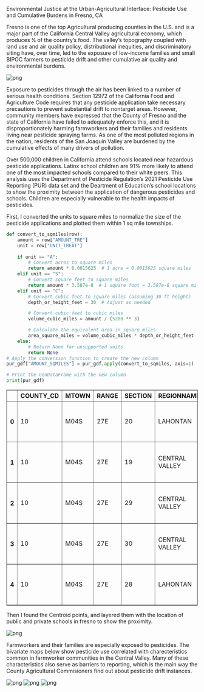 Environmental Justice at the Urban-Agricultural Interface: Pesticide Use and Cumulative Burdens in Fresno, CA

Fresno is one of the top Agricultural producing counties in the U.S. and is a major part of the California Central Valley agricultural economy, which produces ¼ of the country’s food. The valley’s topography coupled with land use and air quality policy, distributional inequities, and discriminatory siting have, over time, led to the exposure of low-income families and small BIPOC farmers to pesticide drift and other cumulative air quality and environmental burdens. 

![png](output_38_0.png)


Exposure to pesticides through the air has been linked to a number of serious health conditions. Section 12972 of the California Food and Agriculture Code requires that any pesticide application take necessary precautions to prevent substantial drift to nontarget areas. However, community members have expressed that the County of Fresno and the state of California have failed to adequately enforce this, and it is disproportionately harming farmworkers and their families and residents living near pesticide spraying farms. As one of the most polluted regions in the nation, residents of the San Joaquin Valley are burdened by the cumulative effects of many drivers of pollution. 

Over 500,000 children in California attend schools located near hazardous pesticide applications. Latinx school children are 91% more likely to attend one of the most impacted schools compared to their white peers. This analysis uses the Department of Pesticide Regulation’s 2021 Pesticide Use Reporting (PUR) data set and the Deartment of Education’s school locations to show the proximity between the application of dangerous pesticides and schools. Children are especially vulnerable to the health impacts of pesticides.  

First, I converted the units to square miles to normalize the size of the pesticide applications and plotted them within 1 sq mile townships. 

```python
def convert_to_sqmiles(row):
    amount = row["AMOUNT_TRE"]
    unit = row["UNIT_TREAT"]
    
    if unit == "A":
        # Convert acres to square miles
        return amount * 0.0015625  # 1 acre = 0.0015625 square miles
    elif unit == "S":
        # Convert square feet to square miles
        return amount * 3.587e-8  # 1 square foot = 3.587e-8 square miles
    elif unit == "C":
        # Convert cubic feet to square miles (assuming 30 ft height)
        depth_or_height_feet = 30  # Adjust as needed

        # Convert cubic feet to cubic miles
        volume_cubic_miles = amount / (5280 ** 3)

        # Calculate the equivalent area in square miles
        area_square_miles = volume_cubic_miles * depth_or_height_feet
    else:
        # Return None for unsupported units
        return None
# Apply the conversion function to create the new column
pur_gdf["AMOUNT_SQMILES"] = pur_gdf.apply(convert_to_sqmiles, axis=1)

# Print the GeoDataFrame with the new column
print(pur_gdf)
```
<table border="1" class="dataframe">
  <thead>
    <tr style="text-align: right;">
      <th></th>
      <th>COUNTY_CD</th>
      <th>MTOWN</th>
      <th>RANGE</th>
      <th>SECTION</th>
      <th>REGIONNAME</th>
      <th>BASE_LN_ME</th>
      <th>TOWNSHIP</th>
      <th>MTRS</th>
      <th>MTR</th>
      <th>CO_MTRS</th>
      <th>REGION</th>
      <th>CO_MTR</th>
      <th>County_CDn</th>
      <th>NAME</th>
      <th>NAMELSAD</th>
      <th>OID_</th>
      <th>ADJUVANT</th>
      <th>YEAR</th>
      <th>DATE</th>
      <th>COUNTY_NAM</th>
      <th>COMTRS</th>
      <th>SITE_NAME</th>
      <th>PRODUCT_NA</th>
      <th>POUNDS_PRO</th>
      <th>CHEMICAL_N</th>
      <th>POUNDS_CHE</th>
      <th>AMOUNT_TRE</th>
      <th>UNIT_TREAT</th>
      <th>AERIAL_GRO</th>
      <th>geometry</th>
      <th>AMOUNT_SQMILES</th>
    </tr>
  </thead>
  <tbody>
    <tr>
      <th>0</th>
      <td>10</td>
      <td>M04S</td>
      <td>27E</td>
      <td>20</td>
      <td>LAHONTAN</td>
      <td>M</td>
      <td>04S</td>
      <td>M04S27E20</td>
      <td>M04S27E</td>
      <td>10M04S27E20</td>
      <td>6</td>
      <td>10M04S27E</td>
      <td>10</td>
      <td>Fresno</td>
      <td>Fresno County</td>
      <td>None</td>
      <td>None</td>
      <td>NaN</td>
      <td>None</td>
      <td>None</td>
      <td>None</td>
      <td>None</td>
      <td>None</td>
      <td>NaN</td>
      <td>None</td>
      <td>NaN</td>
      <td>NaN</td>
      <td>None</td>
      <td>None</td>
      <td>POLYGON ((86163.850 -47413.974, 86191.328 -474...</td>
      <td>NaN</td>
    </tr>
    <tr>
      <th>1</th>
      <td>10</td>
      <td>M04S</td>
      <td>27E</td>
      <td>19</td>
      <td>CENTRAL VALLEY</td>
      <td>M</td>
      <td>04S</td>
      <td>M04S27E19</td>
      <td>M04S27E</td>
      <td>10M04S27E19</td>
      <td>5</td>
      <td>10M04S27E</td>
      <td>10</td>
      <td>Fresno</td>
      <td>Fresno County</td>
      <td>None</td>
      <td>None</td>
      <td>NaN</td>
      <td>None</td>
      <td>None</td>
      <td>None</td>
      <td>None</td>
      <td>None</td>
      <td>NaN</td>
      <td>None</td>
      <td>NaN</td>
      <td>NaN</td>
      <td>None</td>
      <td>None</td>
      <td>POLYGON ((85698.772 -47889.337, 85702.950 -480...</td>
      <td>NaN</td>
    </tr>
    <tr>
      <th>2</th>
      <td>10</td>
      <td>M04S</td>
      <td>27E</td>
      <td>29</td>
      <td>CENTRAL VALLEY</td>
      <td>M</td>
      <td>04S</td>
      <td>M04S27E29</td>
      <td>M04S27E</td>
      <td>10M04S27E29</td>
      <td>5</td>
      <td>10M04S27E</td>
      <td>10</td>
      <td>Fresno</td>
      <td>Fresno County</td>
      <td>None</td>
      <td>None</td>
      <td>NaN</td>
      <td>None</td>
      <td>None</td>
      <td>None</td>
      <td>None</td>
      <td>None</td>
      <td>NaN</td>
      <td>None</td>
      <td>NaN</td>
      <td>NaN</td>
      <td>None</td>
      <td>None</td>
      <td>POLYGON ((85826.745 -48097.511, 87004.884 -480...</td>
      <td>NaN</td>
    </tr>
    <tr>
      <th>3</th>
      <td>10</td>
      <td>M04S</td>
      <td>27E</td>
      <td>30</td>
      <td>CENTRAL VALLEY</td>
      <td>M</td>
      <td>04S</td>
      <td>M04S27E30</td>
      <td>M04S27E</td>
      <td>10M04S27E30</td>
      <td>5</td>
      <td>10M04S27E</td>
      <td>10</td>
      <td>Fresno</td>
      <td>Fresno County</td>
      <td>None</td>
      <td>None</td>
      <td>NaN</td>
      <td>None</td>
      <td>None</td>
      <td>None</td>
      <td>None</td>
      <td>None</td>
      <td>NaN</td>
      <td>None</td>
      <td>NaN</td>
      <td>NaN</td>
      <td>None</td>
      <td>None</td>
      <td>POLYGON ((85492.147 -48100.514, 85702.950 -480...</td>
      <td>NaN</td>
    </tr>
    <tr>
      <th>4</th>
      <td>10</td>
      <td>M04S</td>
      <td>27E</td>
      <td>28</td>
      <td>LAHONTAN</td>
      <td>M</td>
      <td>04S</td>
      <td>M04S27E28</td>
      <td>M04S27E</td>
      <td>10M04S27E28</td>
      <td>6</td>
      <td>10M04S27E</td>
      <td>10</td>
      <td>Fresno</td>
      <td>Fresno County</td>
      <td>None</td>
      <td>None</td>
      <td>NaN</td>
      <td>None</td>
      <td>None</td>
      <td>None</td>
      <td>None</td>
      <td>None</td>
      <td>NaN</td>
      <td>None</td>
      <td>NaN</td>
      <td>NaN</td>
      <td>None</td>
      <td>None</td>
      <td>POLYGON ((89043.287 -49493.042, 89047.876 -496...</td>
      <td>NaN</td>
    </tr>
  </tbody>
</table>
</div>

Then I found the Centroid points, and layered them with the location of public and private schools in fresno to show the proximity. 


![png](output_32_0.png)
    

Farmworkers and their families are especially exposed to pesticides. The bivariate maps below show pesticide use correlated with charecteristics common in farmworker communities in the Central Valley. Many of these characteristics also serve as barriers to reporting, which is the main way the County Agricultural Commisioners find out about pesticide drift instances.

![png](output_42_0.png)
![png](output_43_0.png)
![png](output_44_0.png)


